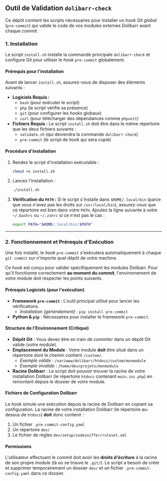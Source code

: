 ## Outil de Validation `dolibarr-check`

Ce dépôt contient les scripts nécessaires pour installer un *hook Git global* (`pre-commit`) qui valide le code de vos modules externes Dolibarr avant chaque *commit*.

### 1\. Installation

Le script `install.sh` installe la commande principale `dolibarr-check` et configure Git pour utiliser le *hook* `pre-commit` globalement.

#### Prérequis pour l'installation

Avant de lancer `install.sh`, assurez-vous de disposer des éléments suivants :

* **Logiciels Requis :**
    * `bash` (pour exécuter le script)
    * `php` (le script vérifie sa présence)
    * `git` (pour configurer les *hooks* globaux)
    * `curl` (pour télécharger des dépendances comme `phpunit`)
* **Fichiers Requis :**
  Le script `install.sh` doit être dans le même répertoire que les deux fichiers suivants :
    * `validate.sh` (qui deviendra la commande `dolibarr-check`)
    * `pre-commit` (le script de *hook* qui sera copié)

#### Procédure d'installation

1.  Rendez le script d'installation exécutable :
    ```bash
    chmod +x install.sh
    ```
2.  Lancez l'installation :
    ```bash
    ./install.sh
    ```
3.  **Vérification du `PATH` :**
    Si le script s'installe dans `$HOME/.local/bin` (parce que vous n'avez pas les droits sur `/usr/local/bin`), assurez-vous que ce répertoire est bien dans votre `PATH`. Ajoutez la ligne suivante à votre `~/.bashrc` ou `~/.zshrc` si ce n'est pas le cas :
    ```bash
    export PATH="$HOME/.local/bin:$PATH"
    ```

-----

### 2\. Fonctionnement et Prérequis d'Exécution

Une fois installé, le *hook* `pre-commit` s'exécutera automatiquement à chaque `git commit` sur n'importe quel dépôt de votre machine.

Ce *hook* est conçu pour valider spécifiquement les modules Dolibarr. Pour qu'il fonctionne correctement **au moment du *commit***, l'environnement de votre module doit respecter les points suivants.

#### Prérequis Logiciels (pour l'exécution)

* **Framework `pre-commit`** : L'outil principal utilisé pour lancer les vérifications.
    * *Installation (généralement)* : `pip install pre-commit`
* **Python & `pip`** : Nécessaires pour installer le framework `pre-commit`.

#### Structure de l'Environnement (Critique)

* **Dépôt Git** : Vous devez être en train de *commiter* dans un dépôt Git valide (votre module).
* **Emplacement du Module** : Votre module **doit** être situé dans un répertoire dont le chemin contient `/custom/`.
    * *Exemple valide* : `/var/www/dolibarr/htdocs/custom/monmodule`
    * *Exemple invalide* : `/home/dev/projets/monmodule`
* **Racine Dolibarr** : Le script doit pouvoir trouver la racine de votre installation Dolibarr (le répertoire `htdocs` contenant `main.inc.php`) en remontant depuis le dossier de votre module.

#### Fichiers de Configuration Dolibarr

Le *hook* simule une exécution depuis la racine de Dolibarr en copiant sa configuration. La racine de votre installation Dolibarr (le répertoire au-dessus de `htdocs`) **doit** donc contenir :

1.  Un fichier `.pre-commit-config.yaml`
2.  Un répertoire `dev/`
3.  Le fichier de règles `dev/setup/codesniffer/ruleset.xml`

#### Permissions

L'utilisateur effectuant le *commit* doit avoir les **droits d'écriture** à la racine de son propre module (là où se trouve le `.git/`). Le script a besoin de créer et supprimer temporairement un dossier `dev/` et un fichier `.pre-commit-config.yaml` dans ce dossier.